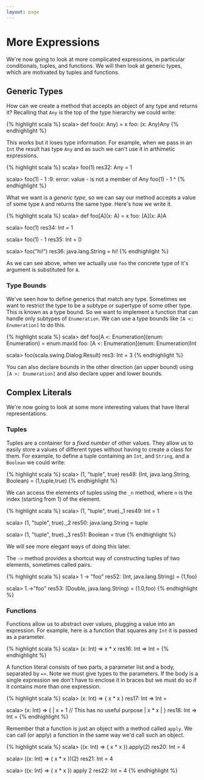 ```yaml
---
layout: page
---
```


# More Expressions

We're now going to look at more complicated expressions, in particular conditionals, tuples, and functions. We will then look at generic types, which are motivated by tuples and functions.

## Generic Types

How can we create a method that accepts an object of any type and returns it? Recalling that `Any` is the top of the type hierarchy we could write:

{% highlight scala %}
scala> def foo(x: Any) = x
foo: (x: Any)Any
{% endhighlight %}

This works but it loses type information. For example, when we pass in an `Int` the result has type `Any` and as such we can't use it in arthimetic expressions.

{% highlight scala %}
scala> foo(1)
res32: Any = 1

scala> foo(1) - 1
<console>:9: error: value - is not a member of Any
              foo(1) - 1
                     ^
{% endhighlight %}

What we want is a *generic type*, so we can say our method accepts a value of some type `A` and returns the same type. Here's how we write it.

{% highlight scala %}
scala> def foo[A](x: A) = x
foo: [A](x: A)A

scala> foo(1)
res34: Int = 1

scala> foo(1) - 1
res35: Int = 0

scala> foo("hi!")
res36: java.lang.String = hi!
{% endhighlight %}

As we can see above, when we actually use `foo` the concrete type of it's argument is substituted for `A`.

### Type Bounds

We've seen how to define generics that match any type. Sometimes we want to restrict the type to be a subtype or supertype of some other type. This is known as a type bound. So we want to implement a function that can handle only subtypes of `Enumeration`. We can use a type bounds like `[A <: Enumeration]` to do this.

{% highlight scala %}
scala> def foo[A <: Enumeration](enum: Enumeration) = enum.maxId
foo: [A <: Enumeration](enum: Enumeration)Int

scala> foo(scala.swing.Dialog.Result)
res3: Int = 3
{% endhighlight %}

You can also declare bounds in the other direction (an upper bound) using `[A >: Enumeration]` and also declare upper and lower bounds.

## Complex Literals

We're now going to look at some more interesting values that have literal representations.

### Tuples

Tuples are a container for a *fixed number* of other values. They allow us to easily store a values of different types without having to create a class for them. For example, to define a tuple containing an `Int`, and `String`, and a `Boolean` we could write:

{% highlight scala %}
scala> (1, "tuple", true)
res48: (Int, java.lang.String, Boolean) = (1,tuple,true)
{% endhighlight %}

We can access the elements of tuples using the `_n` method, where `n` is the index (starting from 1) of the element.

{% highlight scala %}
scala> (1, "tuple", true)._1
res49: Int = 1

scala> (1, "tuple", true)._2
res50: java.lang.String = tuple

scala> (1, "tuple", true)._3
res51: Boolean = true
{% endhighlight %}

We will see more elegant ways of doing this later.

The `->` method provides a shortcut way of constructing tuples of two elements, sometimes called pairs.

{% highlight scala %}
scala> 1 -> "foo"
res52: (Int, java.lang.String) = (1,foo)

scala> 1.->"foo"
res53: (Double, java.lang.String) = (1.0,foo)
{% endhighlight %}

### Functions

Functions allow us to abstract over values, plugging a value into an expression. For example, here is a function that squares any `Int` it is passed as a parameter.

{% highlight scala %}
scala> (x: Int) => x * x
res16: Int => Int = <function1>
{% endhighlight %}

A function literal consists of two parts, a parameter list and a body, separated by `=>`. Note we must give types to the parameters. If the body is a single expression we don't have to enclose it in braces but we must do so if it contains more than one expression.

{% highlight scala %}
scala> (x: Int) => { x * x }
res17: Int => Int = <function1>

scala> (x: Int) => {
     |   x + 1 // This has no useful purpose
     |   x * x
     | }
res18: Int => Int = <function1>
{% endhighlight %}

Remember that a function is just an object with a method called `apply`. We can call (or apply) a function in the same way we'd call such an object.

{% highlight scala %}
scala> ((x: Int) => { x * x }).apply(2)
res20: Int = 4

scala> ((x: Int) => { x * x })(2)
res21: Int = 4

scala> ((x: Int) => { x * x }) apply 2
res22: Int = 4
{% endhighlight %}
